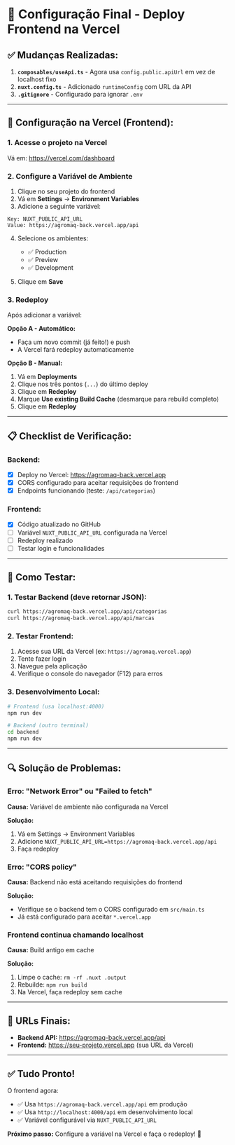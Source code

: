 # 🚀 Configuração Final - Deploy Frontend na Vercel

## ✅ Mudanças Realizadas:

1. **`composables/useApi.ts`** - Agora usa `config.public.apiUrl` em vez de localhost fixo
2. **`nuxt.config.ts`** - Adicionado `runtimeConfig` com URL da API
3. **`.gitignore`** - Configurado para ignorar `.env`

---

## 🔧 Configuração na Vercel (Frontend):

### 1. Acesse o projeto na Vercel

Vá em: https://vercel.com/dashboard

### 2. Configure a Variável de Ambiente

1. Clique no seu projeto do frontend
2. Vá em **Settings** → **Environment Variables**
3. Adicione a seguinte variável:

```
Key: NUXT_PUBLIC_API_URL
Value: https://agromaq-back.vercel.app/api
```

4. Selecione os ambientes:
   - ✅ Production
   - ✅ Preview
   - ✅ Development

5. Clique em **Save**

### 3. Redeploy

Após adicionar a variável:

**Opção A - Automático:**
- Faça um novo commit (já feito!) e push
- A Vercel fará redeploy automaticamente

**Opção B - Manual:**
1. Vá em **Deployments**
2. Clique nos três pontos (`...`) do último deploy
3. Clique em **Redeploy**
4. Marque **Use existing Build Cache** (desmarque para rebuild completo)
5. Clique em **Redeploy**

---

## 📋 Checklist de Verificação:

### Backend:
- [x] Deploy no Vercel: https://agromaq-back.vercel.app
- [x] CORS configurado para aceitar requisições do frontend
- [x] Endpoints funcionando (teste: `/api/categorias`)

### Frontend:
- [x] Código atualizado no GitHub
- [ ] Variável `NUXT_PUBLIC_API_URL` configurada na Vercel
- [ ] Redeploy realizado
- [ ] Testar login e funcionalidades

---

## 🧪 Como Testar:

### 1. Testar Backend (deve retornar JSON):
```bash
curl https://agromaq-back.vercel.app/api/categorias
curl https://agromaq-back.vercel.app/api/marcas
```

### 2. Testar Frontend:
1. Acesse sua URL da Vercel (ex: `https://agromaq.vercel.app`)
2. Tente fazer login
3. Navegue pela aplicação
4. Verifique o console do navegador (F12) para erros

### 3. Desenvolvimento Local:
```bash
# Frontend (usa localhost:4000)
npm run dev

# Backend (outro terminal)
cd backend
npm run dev
```

---

## 🔍 Solução de Problemas:

### Erro: "Network Error" ou "Failed to fetch"

**Causa:** Variável de ambiente não configurada na Vercel

**Solução:**
1. Vá em Settings → Environment Variables
2. Adicione `NUXT_PUBLIC_API_URL=https://agromaq-back.vercel.app/api`
3. Faça redeploy

### Erro: "CORS policy"

**Causa:** Backend não está aceitando requisições do frontend

**Solução:**
- Verifique se o backend tem o CORS configurado em `src/main.ts`
- Já está configurado para aceitar `*.vercel.app`

### Frontend continua chamando localhost

**Causa:** Build antigo em cache

**Solução:**
1. Limpe o cache: `rm -rf .nuxt .output`
2. Rebuilde: `npm run build`
3. Na Vercel, faça redeploy sem cache

---

## 📱 URLs Finais:

- **Backend API:** https://agromaq-back.vercel.app/api
- **Frontend:** https://seu-projeto.vercel.app (sua URL da Vercel)

---

## ✅ Tudo Pronto!

O frontend agora:
- ✅ Usa `https://agromaq-back.vercel.app/api` em produção
- ✅ Usa `http://localhost:4000/api` em desenvolvimento local
- ✅ Variável configurável via `NUXT_PUBLIC_API_URL`

**Próximo passo:** Configure a variável na Vercel e faça o redeploy! 🚀
